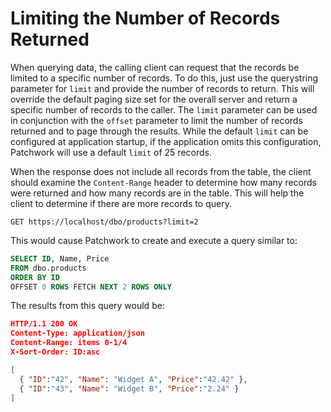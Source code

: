 # Limiting the Number of Records Returned

When querying data, the calling client can request that the records be limited to a specific number of records. To do this, just use the querystring parameter for `limit` and provide the number of records to return. This will override the default paging size set for the overall server and return a specific number of records to the caller. The `limit` parameter can be used in conjunction with the `offset` parameter to limit the number of records returned and to page through the results. While the default `limit` can be configured at application startup, if the application omits this configuration, Patchwork will use a default `limit` of 25 records.

When the response does not include all records from the table, the client should examine the `Content-Range` header to determine how many records were returned and how many records are in the table. This will help the client to determine if there are more records to query.

```http
GET https://localhost/dbo/products?limit=2
```

This would cause Patchwork to create and execute a query similar to:

```sql
SELECT ID, Name, Price
FROM dbo.products
ORDER BY ID
OFFSET 0 ROWS FETCH NEXT 2 ROWS ONLY
```

The results from this query would be:

```json
HTTP/1.1 200 OK
Content-Type: application/json
Content-Range: items 0-1/4
X-Sort-Order: ID:asc

[
  { "ID":"42", "Name": "Widget A", "Price":"42.42" },
  { "ID":"43", "Name": "Widget B", "Price":"2.24" }
]
```
